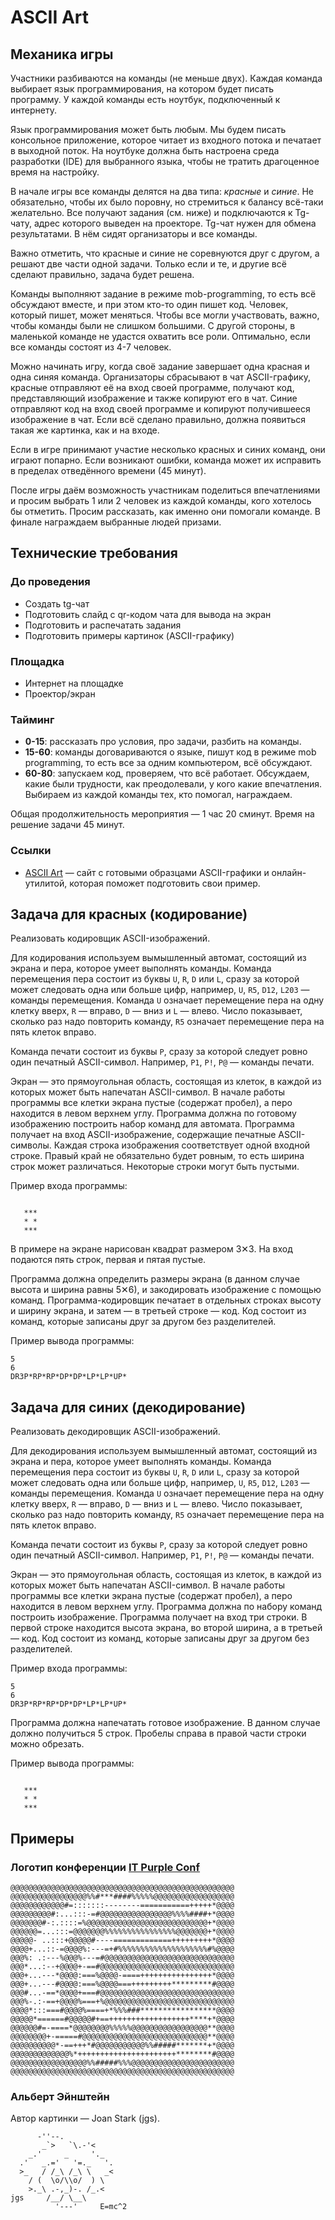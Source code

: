 # ASCII Art
## Механика игры

Участники разбиваются на команды (не меньше двух).
Каждая команда выбирает язык программирования, на котором будет писать программу.
У каждой команды есть ноутбук, подключенный к интернету.

Язык программирования может быть любым.
Мы будем писать консольное приложение, которое читает из входного потока и печатает в выходной поток.
На ноутбуке должна быть настроена среда разработки (IDE) для выбранного языка, чтобы не тратить драгоценное время на настройку.

В начале игры все команды делятся на два типа: *красные* и *синие*.
Не обязательно, чтобы их было поровну, но стремиться к балансу всё-таки желательно.
Все получают задания (см. ниже) и подключаются к Tg-чату, адрес которого выведен на проекторе.
Tg-чат нужен для обмена результатами. В нём сидят организаторы и все команды.

Важно отметить, что красные и синие не соревнуются друг с другом, а решают две части одной задачи.
Только если и те, и другие всё сделают правильно, задача будет решена.

Команды выполняют задание в режиме mob-programming, то есть всё обсуждают вместе, и при этом кто-то один пишет код.
Человек, который пишет, может меняться.
Чтобы все могли участвовать, важно, чтобы команды были не слишком большими.
С другой стороны, в маленькой команде не удастся охватить все роли.
Оптимально, если все команды состоят из 4-7 человек.

Можно начинать игру, когда своё задание завершает одна красная и одна синяя команда.
Организаторы сбрасывают в чат ASCII-графику, красные отправляют её на вход своей программе, получают код, представляющий изображение и также копируют его в чат.
Синие отправляют код на вход своей программе и копируют получившееся изображение в чат.
Если всё сделано правильно, должна появиться такая же картинка, как и на входе.

Если в игре принимают участие несколько красных и синих команд, они играют попарно.
Если возникают ошибки, команда может их исправить в пределах отведённого времени (45 минут).

После игры даём возможность участникам поделиться впечатлениями и просим выбрать 1 или 2 человек из каждой команды, кого хотелось бы отметить.
Просим рассказать, как именно они помогали команде. В финале награждаем выбранные людей призами.

## Технические требования

### До проведения

* Создать tg-чат
* Подготовить слайд с qr-кодом чата для вывода на экран
* Подготовить и распечатать задания
* Подготовить примеры картинок (ASCII-графику)

### Площадка

* Интернет на площадке
* Проектор/экран

### Тайминг

* **0-15**: рассказать про условия, про задачи, разбить на команды.
* **15-60**: команды договариваются о языке, пишут код в режиме mob programming, то есть все за одним компьютером, всё обсуждают.
* **60-80**: запускаем код, проверяем, что всё работает.
  Обсуждаем, какие были трудности, как преодолевали, у кого какие впечатления. Выбираем из каждой команды тех, кто помогал, награждаем.

Общая продолжительность мероприятия — 1 час 20 сминут. Время на решение задачи 45 минут.

### Ссылки

* [ASCII Art](https://www.asciiart.eu/image-to-ascii) — сайт с готовыми образцами ASCII-графики и онлайн-утилитой, которая поможет подготовить свои пример.

## Задача для красных (кодирование)

Реализовать кодировщик ASCII-изображений.

Для кодирования используем вымышленный автомат, состоящий из экрана и пера, которое умеет выполнять команды.
Команда перемещения пера состоит из буквы `U`, `R`, `D` или `L`, сразу за которой может следовать одна или больше цифр, например, `U`, `R5`, `D12`, `L203` — команды перемещения.
Команда `U` означает перемещение пера на одну клетку вверх, `R` — вправо, `D` — вниз и `L` — влево.
Число показывает, сколько раз надо повторить команду, `R5` означает перемещение пера на пять клеток вправо.

Команда печати состоит из буквы `P`, сразу за которой следует ровно один печатный ASCII-символ.
Например, `P1`, `P!`, `P@` — команды печати.

Экран — это прямоугольная область, состоящая из клеток, в каждой из которых может быть напечатан ASCII-символ.
В начале работы программы все клетки экрана пустые (содержат пробел), а перо находится в левом верхнем углу.
Программа должна по готовому изображению построить набор команд для автомата.
Программа получает на вход ASCII-изображение, содержащие печатные ASCII-символы.
Каждая строка изображения соответствует одной входной строке.
Правый край не обязательно будет ровным, то есть ширина строк может различаться.
Некоторые строки могут быть пустыми.

Пример входа программы:

```text

   ***
   * *
   ***

```

В примере на экране нарисован квадрат размером 3✕3.
На вход подаются пять строк, первая и пятая пустые.

Программа должна определить размеры экрана (в данном случае высота и ширина равны 5✕6), и закодировать изображение с помощью команд.
Программа-кодировщик печатает в отдельных строках высоту и ширину экрана, и затем — в третьей строке — код.
Код состоит из команд, которые записаны друг за другом без разделителей.

Пример вывода программы:

```text
5
6
DR3P*RP*RP*DP*DP*LP*LP*UP*
```

## Задача для синих (декодирование)

Реализовать декодировщик ASCII-изображений.

Для декодирования используем вымышленный автомат, состоящий из экрана и пера, которое умеет выполнять команды.
Команда перемещения пера состоит из буквы `U`, `R`, `D` или `L`, сразу за которой может следовать одна или больше цифр, например, `U`, `R5`, `D12`, `L203` — команды перемещения.
Команда `U` означает перемещение пера на одну клетку вверх, `R` — вправо, `D` — вниз и `L` — влево.
Число показывает, сколько раз надо повторить команду, `R5` означает перемещение пера на пять клеток вправо.

Команда печати состоит из буквы `P`, сразу за которой следует ровно один печатный ASCII-символ.
Например, `P1`, `P!`, `P@` — команды печати.

Экран — это прямоугольная область, состоящая из клеток, в каждой из которых может быть напечатан ASCII-символ.
В начале работы программы все клетки экрана пустые (содержат пробел), а перо находится в левом верхнем углу.
Программа должна по набору команд построить изображение.
Программа получает на вход три строки.
В первой строке находится высота экрана, во второй ширина, а в третьей — код.
Код состоит из команд, которые записаны друг за другом без разделителей.

Пример входа программы:

```text
5
6
DR3P*RP*RP*DP*DP*LP*LP*UP*
```

Программа должна напечатать готовое изображение.
В данном случае должно получиться 5 строк. Пробелы справа в правой части строки можно обрезать.

Пример вывода программы:

```text

   ***
   * *
   ***

```

## Примеры

### Логотип конференции [IT Purple Conf](https://fpmiconf.ru/)

```text
@@@@@@@@@@@@@@@@@@@@@@@@@@@@@@@@@@@@@@@@@@@@@@@@@@
@@@@@@@@@@@@@@@@@%%#***####%%%%%@@@@@@@@@@@@@@@@@@
@@@@@@@@@@@@#=:::::::--------===========+++++*@@@@
@@@@@@@@@#:...:::-=#@@@@@@@@@@@@@@@@%%%%####+*@@@@
@@@@@@@#-:.::::=%@@@@@@@@@@@@@@@@@@@@@@@@@@@+*@@@@
@@@@@@=...:::=@@@@@@@%%%%%%%%%%%%%%%%@@@@@@@+*@@@@
@@@@@- ..:::+@@@@@#----=============+++++++++*@@@@
@@@@+...::-=@@@@%:---=+#%%%%%%%%%%%%%%%%%%%%#%@@@@
@@@%: .:---%@@@%---=#@@@@@@@@@@@@@@@@@@@@@@@@@@@@@
@@@*...:--+@@@@+-==#@@@@@@@@@@@@@@@@@@@@@@@@@@@@@@
@@@+...---*@@@@:===%@@@@-====++++++++++++++++*@@@@
@@@+...---#@@@@:===%@@@@===+++++++++*********#@@@@
@@@#...-==*@@@@+===#@@@@@@@@@@@@@@@@@@@@@@@@@@@@@@
@@@%-.:-==+@@@@%===+%@@@@@@@@@@@@@@@@@@@@@@@@@@@@@
@@@@*:::===#@@@@%====+*%%%###*****************@@@@
@@@@@*======#@@@@@#+==++++++++++++++++++****+*@@@@
@@@@@@#=-====*@@@@@@@@%%%%%@@@@@@@@@@@@@@@@@**@@@@
@@@@@@@@+-=====#@@@@@@@@@@@@@@@@@@@@@@@@@@@@**@@@@
@@@@@@@@@@*-==+++*#@@@@@@@@@@@%%#####*******+*@@@@
@@@@@@@@@@@@@%*++++++++++++++++++++++********#@@@@
@@@@@@@@@@@@@@@@@%%#####%%%@@@@@@@@@@@@@@@@@@@@@@@
@@@@@@@@@@@@@@@@@@@@@@@@@@@@@@@@@@@@@@@@@@@@@@@@@@
```

### Альберт Эйнштейн

Автор картинки — Joan Stark (jgs).

```text
      -''--.
       _`>   `\.-'<
    _.'     _     '._
  .'   _.='   '=._   '.
  >_   / /_\ /_\ \   _<
    / (  \o/\\o/  ) \
    >._\ .-,_)-. /_.<
jgs     /__/ \__\ 
          '---'     E=mc^2
```
